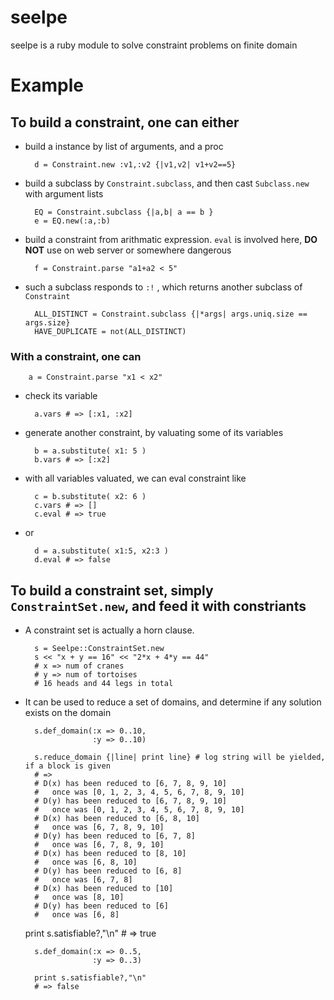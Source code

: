 # seelpe
seelpe is a ruby module to solve constraint problems on finite domain

# Example
## To build a constraint, one can either

* build a instance by list of arguments, and a proc

        d = Constraint.new :v1,:v2 {|v1,v2| v1+v2==5}

* build a subclass by `Constraint.subclass`, and then cast `Subclass.new` with argument lists

        EQ = Constraint.subclass {|a,b| a == b }
        e = EQ.new(:a,:b)

* build a constraint from arithmatic expression. `eval` is involved here, **DO NOT** use on web server or somewhere dangerous

        f = Constraint.parse "a1+a2 < 5"

* such a subclass responds to `:!` , which returns another subclass of `Constraint`

        ALL_DISTINCT = Constraint.subclass {|*args| args.uniq.size == args.size}
        HAVE_DUPLICATE = not(ALL_DISTINCT)

### With a constraint, one can

        a = Constraint.parse "x1 < x2"

* check its variable

        a.vars # => [:x1, :x2]

* generate another constraint, by valuating some of its variables

        b = a.substitute( x1: 5 )
        b.vars # => [:x2]

* with all variables valuated, we can eval constraint like

        c = b.substitute( x2: 6 )
        c.vars # => []
        c.eval # => true

* or

        d = a.substitute( x1:5, x2:3 )
        d.eval # => false

## To build a constraint set, simply `ConstraintSet.new`, and feed it with constriants

* A constraint set is actually a horn clause.

        s = Seelpe::ConstraintSet.new
        s << "x + y == 16" << "2*x + 4*y == 44"
        # x => num of cranes
        # y => num of tortoises
        # 16 heads and 44 legs in total

* It can be used to reduce a set of domains, and determine if any solution exists on the domain

        s.def_domain(:x => 0..10,
                     :y => 0..10)

        s.reduce_domain {|line| print line} # log string will be yielded, if a block is given
        # =>
        # D(x) has been reduced to [6, 7, 8, 9, 10]
        #   once was [0, 1, 2, 3, 4, 5, 6, 7, 8, 9, 10]
        # D(y) has been reduced to [6, 7, 8, 9, 10]
        #   once was [0, 1, 2, 3, 4, 5, 6, 7, 8, 9, 10]
        # D(x) has been reduced to [6, 8, 10]
        #   once was [6, 7, 8, 9, 10]
        # D(y) has been reduced to [6, 7, 8]
        #   once was [6, 7, 8, 9, 10]
        # D(x) has been reduced to [8, 10]
        #   once was [6, 8, 10]
        # D(y) has been reduced to [6, 8]
        #   once was [6, 7, 8]
        # D(x) has been reduced to [10]
        #   once was [8, 10]
        # D(y) has been reduced to [6]
        #   once was [6, 8]

	print s.satisfiable?,"\n"
        # => true

        s.def_domain(:x => 0..5,
                     :y => 0..3)
        
        print s.satisfiable?,"\n"
        # => false

